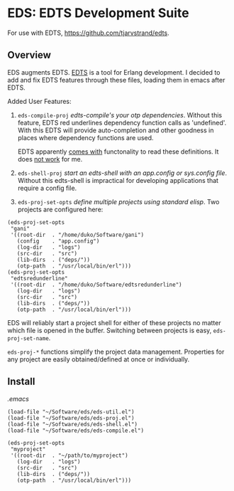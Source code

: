 # EDS: EDTS Development Suite

For use with EDTS, https://github.com/tjarvstrand/edts.

## Overview

EDS augments EDTS. [EDTS][1] is a tool for Erlang development. I decided to add and fix EDTS features through these files, loading them in emacs after EDTS.

Added User Features:

  1. `eds-compile-proj` _edts-compile's your otp dependencies_. Without this feature, EDTS red underlines dependency function calls as 'undefined'. With this EDTS will provide auto-completion and other goodness in places where dependency functions are used.

     EDTS apparently [comes with][1] functonality to read these definitions. It does [not work][2] for me.

  2. `eds-shell-proj` _start an edts-shell with an app.config or sys.config file_. Without this edts-shell is impractical for developing applications that require a config file.

  3. `eds-proj-set-opts` _define multiple projects using standard elisp_. Two projects are configured here:
  ```elisp
  (eds-proj-set-opts 
   "gani"
   '((root-dir  . "/home/duko/Software/gani") 
     (config    . "app.config")
     (log-dir   . "logs") 
     (src-dir   . "src")
     (lib-dirs  . ("deps/"))
     (otp-path  . "/usr/local/bin/erl")))
  (eds-proj-set-opts
   "edtsredunderline"
   '((root-dir  . "/home/duko/Software/edtsredunderline") 
     (log-dir   . "logs") 
     (src-dir   . "src")
     (lib-dirs  . ("deps/"))
     (otp-path  . "/usr/local/bin/erl")))
  ```
  EDS will reliably start a project shell for either of these projects no matter which file is opened in the buffer. Switching between projects is easy, `eds-proj-set-name`.

`eds-proj-*` functions simplify the project data management. Properties for any project are easily obtained/defined at once or individually.

## Install

*.emacs*
```elisp
(load-file "~/Software/eds/eds-util.el")
(load-file "~/Software/eds/eds-proj.el")
(load-file "~/Software/eds/eds-shell.el")
(load-file "~/Software/eds/eds-compile.el")

(eds-proj-set-opts
 "myproject"
 '((root-dir  . "~/path/to/myproject") 
   (log-dir   . "logs") 
   (src-dir   . "src")
   (lib-dirs  . ("deps/"))
   (otp-path  . "/usr/local/bin/erl")))
```


[1]: https://github.com/tjarvstrand/edts "edts"
[2]: https://github.com/tjarvstrand/edts/issues/160#issuecomment-68508372 "redunderline"
[3]: https://github.com/iambumblehead/edtsredunderline "redunderline"
